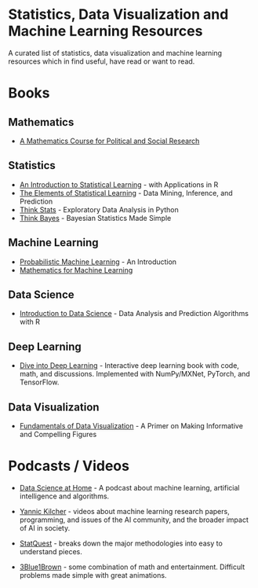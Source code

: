 # Statistics, Data Visualization and Machine Learning Resources

A curated list of statistics, data visualization and machine learning resources which in find useful, have read or want to read.

# Books

## Mathematics
- [A Mathematics Course for Political and Social Research](https://people.duke.edu/~das76/MooSieBook.html)
## Statistics

- [An Introduction to Statistical Learning](https://www.statlearning.com/) - with Applications in R
- [The Elements of Statistical Learning](https://web.stanford.edu/~hastie/ElemStatLearn/) - Data Mining, Inference, and Prediction
- [Think Stats](https://greenteapress.com/wp/think-stats-2e/) - Exploratory Data Analysis in Python
- [Think Bayes](https://greenteapress.com/wp/think-bayes/) - Bayesian Statistics Made Simple


## Machine Learning

- [Probabilistic Machine Learning](https://probml.github.io/pml-book/book1.html) - An Introduction
- [Mathematics for Machine Learning](https://mml-book.github.io/)

## Data Science

- [Introduction to Data Science](https://rafalab.github.io/dsbook/) - Data Analysis and Prediction Algorithms with R

## Deep Learning

- [Dive into Deep Learning](https://d2l.ai/) - Interactive deep learning book with code, math, and discussions. Implemented with NumPy/MXNet, PyTorch, and TensorFlow. 

## Data Visualization

- [Fundamentals of Data Visualization](https://clauswilke.com/dataviz/) - A Primer on Making Informative and Compelling Figures

# Podcasts / Videos

- [Data Science at Home](https://datascienceathome.com) - A podcast about machine learning, artificial intelligence and algorithms.

- [Yannic Kilcher](https://www.youtube.com/c/YannicKilcher/) - videos about machine learning research papers, programming, and issues of the AI community, and the broader impact of AI in society.

- [StatQuest](https://www.youtube.com/c/joshstarmer/) - breaks down the major methodologies into easy to understand pieces. 

- [3Blue1Brown](https://www.youtube.com/c/3blue1brown/) - some combination of math and entertainment. Difficult problems  made simple with great animations.